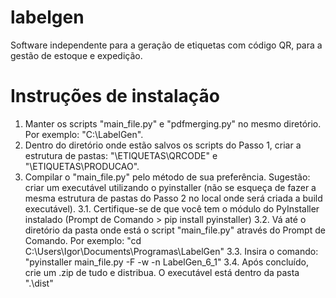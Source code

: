 # labelgen
Software independente para a geração de etiquetas com código QR, para a gestão de estoque e expedição.

# Instruções de instalação
1. Manter os scripts "main_file.py" e "pdfmerging.py" no mesmo diretório. Por exemplo: "C:\LabelGen\".
2. Dentro do diretório onde estão salvos os scripts do Passo 1, criar a estrutura de pastas: "<scripts>\ETIQUETAS\QRCODE" e "<scripts>\ETIQUETAS\PRODUCAO".
3. Compilar o "main_file.py" pelo método de sua preferência. Sugestão: criar um executável utilizando o pyinstaller (não se esqueça de fazer a mesma estrutura de pastas do Passo 2 no local onde será criada a build executável).
  3.1. Certifique-se de que você tem o módulo do PyInstaller instalado (Prompt de Comando > pip install pyinstaller)
  3.2. Vá até o diretório da pasta onde está o script "main_file.py" através do Prompt de Comando. Por exemplo: "cd C:\Users\Igor\Documents\Programas\LabelGen"
  3.3. Insira o comando: "pyinstaller main_file.py -F -w -n LabelGen_6_1"
  3.4. Após concluído, crie um .zip de tudo e distribua. O executável está dentro da pasta ".\dist"
